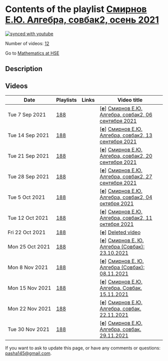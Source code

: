 # Contents of the playlist [Смирнов Е.Ю. Алгебра, совбак2, осень 2021](https://www.youtube.com/playlist?list=PLq3E5oubNNoA3bdvFD38iT9hDLM22cmY1)

[![synced with youtube](https://img.shields.io/github/last-commit/mathphysschool/mathphysschool.github.io/autoupdate1?label=synced%20with%20youtube)](https://github.com/mathphysschool/mathphysschool.github.io/commits/autoupdate1)

Number of videos: [12](#videos)

Go to [Mathematics at HSE](../README.md)

## Description



## Videos

|Date|Playlists|Links|Video title|
|---|---|---|---|
| Tue&nbsp;7&nbsp;Sep&nbsp;2021 | [188](../playlists/188 "Смирнов Е.Ю. Алгебра, совбак2, осень 2021") |  | [[**e**](https://studio.youtube.com/video/68_YBSV0O2M/edit "Edit")] [Смирнов Е.Ю. Алгебра, совбак2, 06 сентября 2021](https://www.youtube.com/watch?v=68_YBSV0O2M&list=PLq3E5oubNNoA3bdvFD38iT9hDLM22cmY1) |
| Tue&nbsp;14&nbsp;Sep&nbsp;2021 | [188](../playlists/188 "Смирнов Е.Ю. Алгебра, совбак2, осень 2021") |  | [[**e**](https://studio.youtube.com/video/52ZPFhzfYrg/edit "Edit")] [Смирнов Е.Ю. Алгебра, совбак2, 13 сентября 2021](https://www.youtube.com/watch?v=52ZPFhzfYrg&list=PLq3E5oubNNoA3bdvFD38iT9hDLM22cmY1) |
| Tue&nbsp;21&nbsp;Sep&nbsp;2021 | [188](../playlists/188 "Смирнов Е.Ю. Алгебра, совбак2, осень 2021") |  | [[**e**](https://studio.youtube.com/video/0R8XT0qhNMc/edit "Edit")] [Смирнов Е.Ю. Алгебра, совбак2, 20 сентября 2021](https://www.youtube.com/watch?v=0R8XT0qhNMc&list=PLq3E5oubNNoA3bdvFD38iT9hDLM22cmY1) |
| Tue&nbsp;28&nbsp;Sep&nbsp;2021 | [188](../playlists/188 "Смирнов Е.Ю. Алгебра, совбак2, осень 2021") |  | [[**e**](https://studio.youtube.com/video/wfRiDYwjS0M/edit "Edit")] [Смирнов Е.Ю. Алгебра, совбак2, 27 сентября 2021](https://www.youtube.com/watch?v=wfRiDYwjS0M&list=PLq3E5oubNNoA3bdvFD38iT9hDLM22cmY1) |
| Tue&nbsp;5&nbsp;Oct&nbsp;2021 | [188](../playlists/188 "Смирнов Е.Ю. Алгебра, совбак2, осень 2021") |  | [[**e**](https://studio.youtube.com/video/EN0roshejrw/edit "Edit")] [Смирнов Е.Ю. Алгебра, совбак2, 04 октября 2021](https://www.youtube.com/watch?v=EN0roshejrw&list=PLq3E5oubNNoA3bdvFD38iT9hDLM22cmY1) |
| Tue&nbsp;12&nbsp;Oct&nbsp;2021 | [188](../playlists/188 "Смирнов Е.Ю. Алгебра, совбак2, осень 2021") |  | [[**e**](https://studio.youtube.com/video/nB25ywCreZI/edit "Edit")] [Смирнов Е.Ю. Алгебра, совбак2, 11 октября 2021](https://www.youtube.com/watch?v=nB25ywCreZI&list=PLq3E5oubNNoA3bdvFD38iT9hDLM22cmY1) |
| Fri&nbsp;22&nbsp;Oct&nbsp;2021 | [188](../playlists/188 "Смирнов Е.Ю. Алгебра, совбак2, осень 2021") |  | [[**e**](https://studio.youtube.com/video/8TrLLiaEmEA/edit "Edit")] [Deleted video](https://www.youtube.com/watch?v=8TrLLiaEmEA&list=PLq3E5oubNNoA3bdvFD38iT9hDLM22cmY1 "This video is unavailable.") |
| Mon&nbsp;25&nbsp;Oct&nbsp;2021 | [188](../playlists/188 "Смирнов Е.Ю. Алгебра, совбак2, осень 2021") |  | [[**e**](https://studio.youtube.com/video/dAIGM1jDe-E/edit "Edit")] [Смирнов Е. Ю. Алгебра (Совбак): 23.10.2021](https://www.youtube.com/watch?v=dAIGM1jDe-E&list=PLq3E5oubNNoA3bdvFD38iT9hDLM22cmY1) |
| Mon&nbsp;8&nbsp;Nov&nbsp;2021 | [188](../playlists/188 "Смирнов Е.Ю. Алгебра, совбак2, осень 2021") |  | [[**e**](https://studio.youtube.com/video/kvCubFP2v_Y/edit "Edit")] [Смирнов Е. Ю. Алгебра (Совбак): 08.11.2021](https://www.youtube.com/watch?v=kvCubFP2v_Y&list=PLq3E5oubNNoA3bdvFD38iT9hDLM22cmY1) |
| Mon&nbsp;15&nbsp;Nov&nbsp;2021 | [188](../playlists/188 "Смирнов Е.Ю. Алгебра, совбак2, осень 2021") |  | [[**e**](https://studio.youtube.com/video/LfBJtKkDZ8g/edit "Edit")] [Смирнов Е.Ю. Алгебра. Совбак. 15.11.2021](https://www.youtube.com/watch?v=LfBJtKkDZ8g&list=PLq3E5oubNNoA3bdvFD38iT9hDLM22cmY1) |
| Mon&nbsp;22&nbsp;Nov&nbsp;2021 | [188](../playlists/188 "Смирнов Е.Ю. Алгебра, совбак2, осень 2021") |  | [[**e**](https://studio.youtube.com/video/Z2O4LmVCLjc/edit "Edit")] [Смирнов Е.Ю. Алгебра, совбак. 22.11.2021](https://www.youtube.com/watch?v=Z2O4LmVCLjc&list=PLq3E5oubNNoA3bdvFD38iT9hDLM22cmY1) |
| Tue&nbsp;30&nbsp;Nov&nbsp;2021 | [188](../playlists/188 "Смирнов Е.Ю. Алгебра, совбак2, осень 2021") |  | [[**e**](https://studio.youtube.com/video/ynituMLt2ZU/edit "Edit")] [Смирнов Е.Ю. Алгебра, совбак. 29.11.2021](https://www.youtube.com/watch?v=ynituMLt2ZU&list=PLq3E5oubNNoA3bdvFD38iT9hDLM22cmY1) |


 If you want to ask to update this page, or have any comments or questions: <pasha145@gmail.com>.